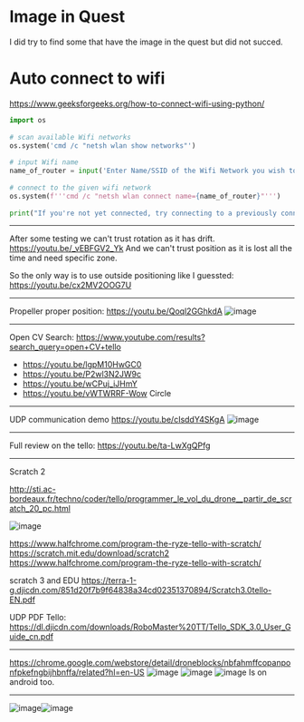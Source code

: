 # Image in Quest

I did try to find some that have the image in the quest but did not succed.


# Auto connect to wifi
https://www.geeksforgeeks.org/how-to-connect-wifi-using-python/
``` py
import os
 
# scan available Wifi networks
os.system('cmd /c "netsh wlan show networks"')
 
# input Wifi name
name_of_router = input('Enter Name/SSID of the Wifi Network you wish to connect to: ')
 
# connect to the given wifi network
os.system(f'''cmd /c "netsh wlan connect name={name_of_router}"''')
 
print("If you're not yet connected, try connecting to a previously connected SSID again!")


```



--------------

After some testing we can't trust rotation as it has drift.
https://youtu.be/_vEBFGV2_Yk
And we can't trust position as it is lost all the time and need specific zone.

So the only way is to use outside positioning like I guessted:
https://youtu.be/cx2MV2OOG7U

--------

Propeller proper position:
https://youtu.be/Qoql2GGhkdA
![image](https://user-images.githubusercontent.com/20149493/206860639-719fe0c0-4393-4303-92ee-c817b5dc7f00.png)


---------

Open CV
Search: https://www.youtube.com/results?search_query=open+CV+tello
- https://youtu.be/lgpM10HwGC0
- https://youtu.be/P2wl3N2JW9c
- https://youtu.be/wCPuj_iJHmY
- https://youtu.be/vWTWRRF-Wow Circle 


------------

UDP communication demo https://youtu.be/cIsddY4SKgA
![image](https://user-images.githubusercontent.com/20149493/206861450-5e3400a2-a48b-47e7-a686-c07ee5e9c315.png)



--------------------

Full review on the tello:
https://youtu.be/ta-LwXgQPfg

----------------------------
Scratch 2

http://sti.ac-bordeaux.fr/techno/coder/tello/programmer_le_vol_du_drone__partir_de_scratch_20_pc.html

![image](https://user-images.githubusercontent.com/20149493/206877350-593230a2-6e86-4d55-8042-a713eda34f2d.png)

https://www.halfchrome.com/program-the-ryze-tello-with-scratch/
https://scratch.mit.edu/download/scratch2
https://www.halfchrome.com/program-the-ryze-tello-with-scratch/


scratch 3 and EDU
https://terra-1-g.djicdn.com/851d20f7b9f64838a34cd02351370894/Scratch3.0tello-EN.pdf

UDP PDF Tello:
https://dl.djicdn.com/downloads/RoboMaster%20TT/Tello_SDK_3.0_User_Guide_cn.pdf


-----------
https://chrome.google.com/webstore/detail/droneblocks/nbfahmffcopanponfpkefngbijhbnffa/related?hl=en-US
![image](https://user-images.githubusercontent.com/20149493/206878618-7b1f38e6-f24e-469f-9c47-5828ee53cb73.png)
![image](https://user-images.githubusercontent.com/20149493/206878623-22c6d993-52c7-4ac0-b22d-27a57cbab69e.png)
![image](https://user-images.githubusercontent.com/20149493/206878626-1396501b-b3b1-4867-8a33-8a2b0419f9ac.png)
Is on android too.

-----------------

![image](https://user-images.githubusercontent.com/20149493/206879212-3639d8bc-fd01-4ed8-93f4-8dc93ac10e52.png)![image](https://user-images.githubusercontent.com/20149493/206879218-a00aee51-2ab8-4ce7-9dbd-a063b11e691a.png)

